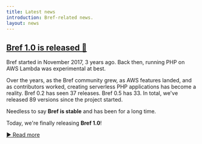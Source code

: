 ```yaml
---
title: Latest news
introduction: Bref-related news.
layout: news
---
```


## [Bref 1.0 is released 🎉](01-bref-1.0.md)

Bref started in November 2017, 3 years ago. Back then, running PHP on AWS Lambda was experimental at best.

Over the years, as the Bref community grew, as AWS features landed, and as contributors worked, creating serverless PHP applications has become a reality. Bref 0.2 has seen 37 releases. Bref 0.5 has 33. In total, we've released 89 versions since the project started.

Needless to say **Bref is stable** and has been for a long time.

Today, we're finally releasing **Bref 1.0**!

[▶ Read more](/docs/news/01-bref-1.0.md)
